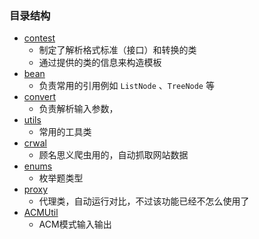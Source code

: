 ### 目录结构

- [contest](./contest)
  - 制定了解析格式标准（接口）和转换的类
  - 通过提供的类的信息来构造模板
- [bean](./bean)
  - 负责常用的引用例如 ``ListNode`` 、`TreeNode` 等
- [convert](./convert)
  - 负责解析输入参数，
- [utils](./utils)
  - 常用的工具类
- [crwal](./crwal)
  - 顾名思义爬虫用的，自动抓取网站数据
- [enums](./enums)
  - 枚举题类型
- [proxy](./proxy)
  - 代理类，自动运行对比，不过该功能已经不怎么使用了
- [ACMUtil](./utils/ACM)
  - ACM模式输入输出
